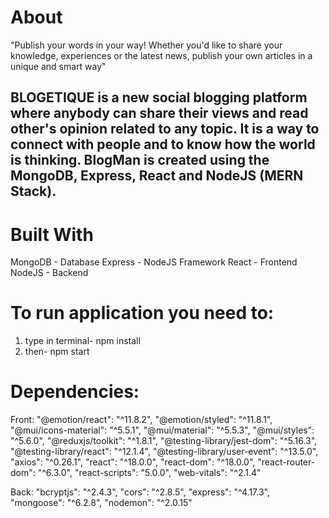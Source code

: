 # About

"Publish your words in your way! Whether you'd like to share your knowledge, experiences or the latest news, publish your own articles in a unique and smart way"

## BLOGETIQUE is a new social blogging platform where anybody can share their views and read other's opinion related to any topic. It is a way to connect with people and to know how the world is thinking. BlogMan is created using the MongoDB, Express, React and NodeJS (MERN Stack).

# Built With

MongoDB - Database
Express - NodeJS Framework
React - Frontend
NodeJS - Backend

# To run application you need to:

1. type in terminal- npm install
2. then- npm start

# Dependencies:

Front:
"@emotion/react": "^11.8.2",
"@emotion/styled": "^11.8.1",
"@mui/icons-material": "^5.5.1",
"@mui/material": "^5.5.3",
"@mui/styles": "^5.6.0",
"@reduxjs/toolkit": "^1.8.1",
"@testing-library/jest-dom": "^5.16.3",
"@testing-library/react": "^12.1.4",
"@testing-library/user-event": "^13.5.0",
"axios": "^0.26.1",
"react": "^18.0.0",
"react-dom": "^18.0.0",
"react-router-dom": "^6.3.0",
"react-scripts": "5.0.0",
"web-vitals": "^2.1.4"

Back:
"bcryptjs": "^2.4.3",
"cors": "^2.8.5",
"express": "^4.17.3",
"mongoose": "^6.2.8",
"nodemon": "^2.0.15"
